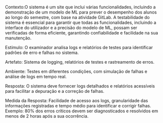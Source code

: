 Contexto:O sistema é um site que inclui várias funcionalidades, incluindo a demonstração de um modelo de ML para prever o desempenho dos alunos ao longo do semestre, com base na atividade GitLab. A testabilidade do sistema é essencial para garantir que todas as funcionalidades, incluindo a interface do utilizador e a precisão do modelo de ML, possam ser verificadas de forma eficiente, garantindo confiabilidade e facilidade na sua manutenção.

Estímulo: O examinador analisa logs e relatórios de testes para identificar padrões de erro e falhas no sistema.

Artefato: Sistema de logging, relatórios de testes e rastreamento de erros.

Ambiente: Testes em diferentes condições, com simulação de falhas e análise de logs em tempo real.

Resposta: O sistema deve fornecer logs detalhados e relatórios acessíveis para facilitar a depuração e a correção de falhas.

Medida da Resposta: Facilidade de acesso aos logs, granularidade das informações registradas e tempo médio para identificar e corrigir falhas. Exemplo: 80% dos erros críticos devem ser diagnosticados e resolvidos em menos de 2 horas após a sua ocorrência.

